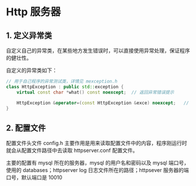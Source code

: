 # Http 服务器
## 1. 定义异常类
自定义自己的异常类，在某些地方发生错误时，可以直接使用异常处理，保证程序的健壮性。

自定义的异常类如下：
```c++
// 用于自己程序的异常测试类，详情见 mexception.h
class HttpException : public std::exception {
    virtual const char *what() const noexcept;  // 返回异常错误提示

    HttpException &operator=(const HttpException &exce) noexcept;   // 重载等号运算符
}
```

## 2. 配置文件
配置文件头文件 config.h 主要作用是用来读取配置文件中的内容，程序刚运行时就会从配置文件路径中去读取 httpserver.conf 配置文件。

主要的配置有 mysql 所在的服务器，mysql 的用户名和密码以及 mysql 端口号，使用的 databases；httpserver log 日志文件所在的路径；httpsever 服务器的端口号，默认端口是 10010

